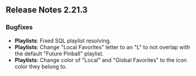 ## Release Notes 2.21.3
 
### Bugfixes

- **Playlists**: Fixed SQL playlist resolving.
- **Playlists**: Change "Local Favorites" letter to an "L" to not overlap with the default "Future Pinball" playlist.
- **Playlists**: Change color of "Local" and "Global Favorites" to the icon color they belong to. 
